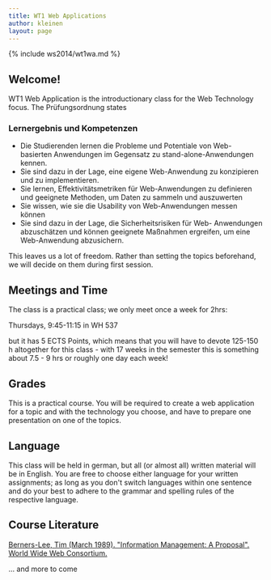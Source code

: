 ```yaml
---
title: WT1 Web Applications
author: kleinen
layout: page
---
```


{% include ws2014/wt1wa.md %}

## Welcome!

WT1 Web Application is the introductionary class for the Web Technology focus. The Pr&uuml;fungsordnung states

### Lernergebnis und Kompetenzen

* Die Studierenden lernen die Probleme und Potentiale von Web- basierten Anwendungen im Gegensatz zu stand-alone-Anwendungen kennen.
* Sie sind dazu in der Lage, eine eigene Web-Anwendung zu konzipieren und zu implementieren.
* Sie lernen, Effektivit&auml;tsmetriken f&uuml;r Web-Anwendungen zu definieren und geeignete Methoden, um Daten zu sammeln und auszuwerten
* Sie wissen, wie sie die Usability von Web-Anwendungen messen k&ouml;nnen
* Sie sind dazu in der Lage, die Sicherheitsrisiken f&uuml;r Web- Anwendungen abzusch&auml;tzen und k&ouml;nnen geeignete Maßnahmen ergreifen, um eine Web-Anwendung abzusichern.

This leaves us a lot of freedom. Rather than setting the topics beforehand, we will decide on them during first session.

## Meetings and Time 

The class is a practical class; we only meet once a week for 2hrs: 

Thursdays, 9:45-11:15 in WH 537

but it has 5 ECTS Points, which means that you will have to devote 125-150 h altogether for this class - with 17 weeks in the semester this is something about 7.5 - 9 hrs or roughly one day each week!


## Grades

This is a practical course. You will be required to create a web application for a topic and with the technology you choose, and have to prepare one presentation on one of the topics. 

## Language

This class will be held in german, but all (or almost all) written material will
be in English. You are free to choose either language for your written assignments;
as long as you don't switch languages within one sentence and do your best to
adhere to the grammar and spelling rules of the respective language.


## Course Literature

[Berners-Lee, Tim (March 1989). "Information Management: A Proposal". World Wide Web Consortium. ](http://www.w3.org/History/1989/proposal.html)

... and more to come


